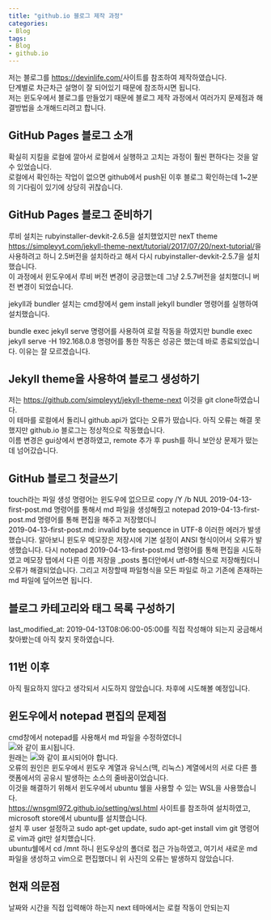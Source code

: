 ```yaml
---
title: "github.io 블로그 제작 과정"
categories:
- Blog
tags:
- Blog
- github.io
---
```


저는 블로그를 <https://devinlife.com/>사이트를 참조하여 제작하였습니다.  
단계별로 차근차근 설명이 잘 되어있기 때문에 참조하시면 됩니다.  
저는 윈도우에서 블로그를 만들었기 때문에 블로그 제작 과정에서 여러가지 문제점과 해결방법을 소개해드리려고 합니다.

## GitHub Pages 블로그 소개  
확실히 지킬을 로컬에 깔아서 로컬에서 실행하고 고치는 과정이 훨씬 편하다는 것을 알 수 있었습니다.  
로컬에서 확인하는 작업이 없으면 github에서 push된 이후 블로그 확인하는데 1~2분의 기다림이 있기에 상당히 귀찮습니다.  
  
## GitHub Pages 블로그 준비하기  
루비 설치는 rubyinstaller-devkit-2.6.5을 설치했었지만 nexT theme <https://simpleyyt.com/jekyll-theme-next/tutorial/2017/07/20/next-tutorial/>을 사용하려고 하니 2.5버전을 설치하라고 해서 다시 rubyinstaller-devkit-2.5.7을 설치했습니다.  
이 과정에서 윈도우에서 루비 버전 변경이 궁금했는데 그냥 2.5.7버전을 설치했더니 버전 변경이 되었습니다.  
  
jekyll과 bundler 설치는 cmd창에서 gem install jekyll bundler 명령어를 실행하여 설치했습니다.  
  
bundle exec jekyll serve 명령어를 사용하여 로컬 작동을 하였지만 bundle exec jekyll serve -H 192.168.0.8 명령어를 통한 작동은 성공은 했는데 바로 종료되었습니다. 이유는 잘 모르겠습니다.  
  
## Jekyll theme을 사용하여 블로그 생성하기  
저는 <https://github.com/simpleyyt/jekyll-theme-next> 이것을 git clone하였습니다.  
이 테마를 로컬에서 돌리니 github.api가 없다는 오류가 떴습니다. 아직 오류는 해결 못했지만 github.io 블로그는 정상적으로 작동했습니다.  
이름 변경은 gui상에서 변경하였고, remote 추가 후 push를 하니 보안상 문제가 떴는데 넘어갔습니다.  
  
## GitHub 블로그 첫글쓰기  
touch라는 파일 생성 명령어는 윈도우에 없으므로 copy /Y /b NUL 2019-04-13-first-post.md 명령어를 통해서 md 파일을 생성해줬고 notepad 2019-04-13-first-post.md 명령어를 통해 편집을 해주고 저장했더니  
2019-04-13-first-post.md: invalid byte sequence in UTF-8 이러한 에러가 발생했습니다. 알아보니 윈도우 메모장은 저장시에 기본 설정이 ANSI 형식이어서 오류가 발생했습니다.
다시 notepad 2019-04-13-first-post.md 명령어를 통해 편집을 시도하였고 메모장 탭에서 다른 이름 저장을 _posts 폴더안에서 utf-8형식으로 저장해줬더니 오류가 해결되었습니다. 그리고 저장할때 파일형식을 모든 파일로 하고 기존에 존재하는 md 파일에 덮어쓰면 됩니다.  
  
## 블로그 카테고리와 태그 목록 구성하기  
last_modified_at: 2019-04-13T08:06:00-05:00를 직접 작성해야 되는지 궁금해서 찾아봤는데 아직 찾지 못하였습니다.  
  
## 11번 이후  
아직 필요하지 않다고 생각되서 시도하지 않았습니다. 차후에 시도해볼 예정입니다.

## 윈도우에서 notepad 편집의 문제점  
cmd창에서 notepad를 사용해서 md 파일을 수정하였더니  
![](https://airvw.github.io/assets/images/markdown-error.jpg)와 같이 표시됩니다.  
원래는 ![](https://airvw.github.io/assets/images/markdown.jpg)와 같이 표시되어야 합니다.  
오류의 원인은 윈도우에서 윈도우 계열과 유닉스(맥, 리눅스) 계열에서의 서로 다른 플랫폼에서의 공유시 발생하는 소스의 줄바꿈이었습니다.  
이것을 해결하기 위해서 윈도우에서 ubuntu 쉘을 사용할 수 있는 WSL을 사용했습니다.  
<https://wnsgml972.github.io/setting/wsl.html> 사이트를 참조하여 설치하였고, microsoft store에서 ubuntu를 설치했습니다.  
설치 후 user 설정하고 sudo apt-get update, sudo apt-get install vim git 명령어로 vim과 git만 설치했습니다.  
ubuntu쉘에서 cd /mnt 하니 윈도우상의 폴더로 접근 가능하였고, 여기서 새로운 md 파일을 생성하고 vim으로 편집했더니 위 사진의 오류는 발생하지 않았습니다. 

## 현재 의문점  
날짜와 시간을 직접 입력해야 하는지
next 테마에서는 로컬 작동이 안되는지
